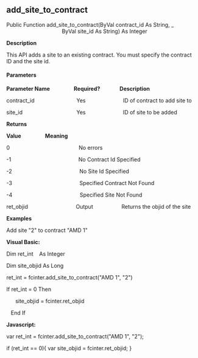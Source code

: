 add_site_to_contract
----------------------

Public Function add_site_to_contract(ByVal contract_id As String, _
                                     ByVal site_id As String) As Integer

**Description**

This API adds a site to an existing contract. You must specify the contract ID and the site id.

#### Parameters
**Parameter Name**                **Required?**             **Description**

contract_id                            Yes                         ID of contract to add site to

site_id                                    Yes                         ID of site to be added

**Returns**

**Value**                **Meaning**

0                                              No errors

-1                                             No Contract Id Specified

-2                                             No Site Id Specified

-3                                             Specified Contract Not Found

-4                                             Specified Site Not Found

ret_objid                                Output                   Returns the objid of the site

**Examples**

 Add site "2" to contract "AMD 1"

**Visual Basic:**

Dim ret_int    As Integer

Dim site_objid As Long

ret_int = fcinter.add_site_to_contract("AMD 1", "2")

 If ret_int = 0 Then

      site_objid = fcinter.ret_objid

   End If

**Javascript:**

var ret_int = fcinter.add_site_to_contract("AMD 1", "2");

 if (ret_int == 0){ var site_objid = fcinter.ret_objid; }
